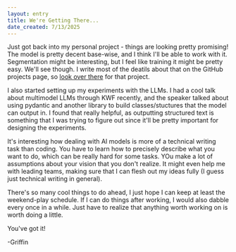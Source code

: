 ```yaml
---
layout: entry
title: We're Getting There...
date_created: 7/13/2025
---
```


Just got back into my personal project - things are looking pretty promising! The model is pretty decent base-wise, and I think I'll be able to work with it. Segmentation might be interesting, but I feel like training it might be pretty easy. We'll see though. I write most of the deatils about that on the GitHub projects page, so [look over there](https://github.com/gjburke/note-transfer) for that project.

I also started setting up my experiments with the LLMs. I had a cool talk about multimodel LLMs through KWF recently, and the speaker talked about using pydantic and another library to build classes/stuctures that the model can output in. I found that really helpful, as outputting structured text is something that I was trying to figure out since it'll be pretty important for designing the experiments.

It's interesting how dealing with AI models is more of a technical writing task than coding. You have to learn how to precisely describe what you want to do, which can be really hard for some tasks. YOu make a lot of assumptions about your vision that you don't realize. It might even help me with leading teams, making sure that I can flesh out my ideas fully (I guess just technical writing in general). 

There's so many cool things to do ahead, I just hope I can keep at least the weekend-play schedule. If I can do things after working, I would also dabble every once in a while. Just have to realize that anything worth working on is worth doing a little.

You've got it!

-Griffin